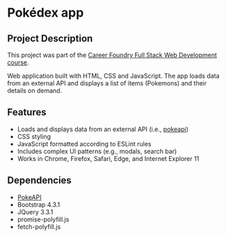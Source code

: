 # Pokédex app

## Project Description

This project was part of the [Career Foundry Full Stack Web Development course](https://careerfoundry.com/en/courses/become-a-web-developer/).

Web application built with HTML, CSS and JavaScript. The app loads data from an external API and displays a list of items (Pokemons) and their details on demand.

## Features

- Loads and displays data from an external API (i.e., [pokeapi](https://pokeapi.co/))
- CSS styling
- JavaScript formatted according to ESLint rules
- Includes complex UI patterns (e.g., modals, search bar)
- Works in Chrome, Firefox, Safari, Edge, and Internet Explorer 11

## Dependencies

- [PokeAPI](https://pokeapi.co/)
- Bootstrap 4.3.1
- JQuery 3.3.1
- promise-polyfill.js
- fetch-polyfill.js
